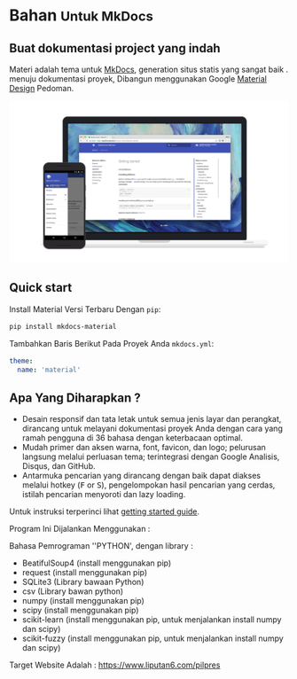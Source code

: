 # Bahan <small>Untuk MkDocs</small>

## Buat dokumentasi  project yang indah  

Materi adalah tema untuk [MkDocs][1], generation situs statis yang sangat baik . menuju dokumentasi proyek, Dibangun menggunakan Google  [Material Design][2]
Pedoman.

[![Material for MkDocs](assets/images/material.png)](assets/images/material.png)

[1]: https://www.mkdocs.org
[2]: https://material.io/guidelines/material-design/

## Quick start

Install Material Versi Terbaru Dengan `pip`:

``` sh
pip install mkdocs-material
```

Tambahkan Baris Berikut Pada Proyek Anda `mkdocs.yml`:

``` yaml
theme:
  name: 'material'
```

## Apa Yang Diharapkan ? 

* Desain responsif dan tata letak untuk semua jenis layar dan perangkat,
  dirancang untuk melayani dokumentasi proyek Anda dengan cara yang ramah pengguna di 36 bahasa dengan keterbacaan optimal.
* Mudah primer dan aksen warna, font, favicon, dan logo;
  pelurusan langsung melalui perluasan tema; terintegrasi dengan Google
  Analisis, Disqus, dan GitHub.
* Antarmuka pencarian yang dirancang dengan baik dapat diakses melalui hotkey (<kbd>F</kbd> or
  <kbd>S</kbd>),  pengelompokan hasil pencarian yang cerdas, istilah pencarian
  menyoroti dan lazy loading.

 Untuk instruksi terperinci lihat [getting started guide][3].

[3]: getting-started.md

Program Ini Dijalankan Menggunakan :

Bahasa Pemrograman ''PYTHON', dengan library :

 * BeatifulSoup4 (install menggunakan pip)
 * request (install menggunakan pip)
 * SQLite3 (Library bawaan Python)
 * csv (Library bawan python)
 * numpy (install menggunakan pip)
 * scipy (install menggunakan pip)
 * scikit-learn (install menggunakan pip, untuk menjalankan install numpy dan scipy)
 * scikit-fuzzy (install menggunakan pip, untuk menjalankan install numpy dan scipy)

Target Website Adalah : https://www.liputan6.com/pilpres